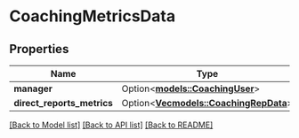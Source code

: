 # CoachingMetricsData

## Properties

Name | Type | Description | Notes
------------ | ------------- | ------------- | -------------
**manager** | Option<[**models::CoachingUser**](CoachingUser.md)> |  | [optional]
**direct_reports_metrics** | Option<[**Vec<models::CoachingRepData>**](CoachingRepData.md)> |  | [optional]

[[Back to Model list]](../README.md#documentation-for-models) [[Back to API list]](../README.md#documentation-for-api-endpoints) [[Back to README]](../README.md)


